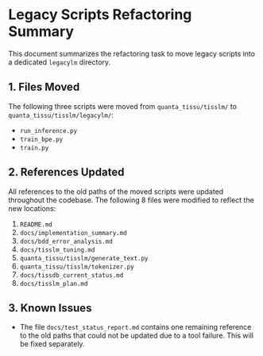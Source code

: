 # Legacy Scripts Refactoring Summary

This document summarizes the refactoring task to move legacy scripts into a dedicated `legacylm` directory.

## 1. Files Moved

The following three scripts were moved from `quanta_tissu/tisslm/` to `quanta_tissu/tisslm/legacylm/`:

- `run_inference.py`
- `train_bpe.py`
- `train.py`

## 2. References Updated

All references to the old paths of the moved scripts were updated throughout the codebase. The following 8 files were modified to reflect the new locations:

1.  `README.md`
2.  `docs/implementation_summary.md`
3.  `docs/bdd_error_analysis.md`
4.  `docs/tisslm_tuning.md`
5.  `quanta_tissu/tisslm/generate_text.py`
6.  `quanta_tissu/tisslm/tokenizer.py`
7.  `docs/tissdb_current_status.md`
8.  `docs/tisslm_plan.md`

## 3. Known Issues

- The file `docs/test_status_report.md` contains one remaining reference to the old paths that could not be updated due to a tool failure. This will be fixed separately.
